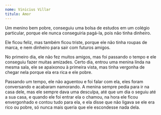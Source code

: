 ```yaml
---
nome: Vinicius Villar
titulo: Amor
---
```


Um menino bem pobre, conseguiu uma bolsa de estudos em um colégio particular, porque ele nunca conseguiria pagá-la, pois não tinha dinheiro.

Ele ficou feliz, mas também ficou triste, porque ele não tinha roupas de marca, e nem dinheiro para sair com futuros amigos.

No primeiro dia, ele não fez muitos amigos, mas foi passando o tempo e ele conseguiu fazer muitas amizades. Certo dia, entrou uma menina linda na mesma sala, ele se apaixonou à primeira vista, mas tinha vergonha de chegar nela porque ela era rica e ele pobre.

Passando um tempo, ele não aguentou e foi falar com ela, eles foram conversando e acabaram namorando. A menina sempre pedia para ir na casa dele, mas ele sempre dava uma desculpa, até que um dia o seguiu até a sua casa, e quando ele foi entrar ela o chamou, na hora ele ficou envergonhado e contou tudo para ela, e ela disse que não ligava se ele era rico ou pobre, só nunca mais queria que ele escondesse nada dela.